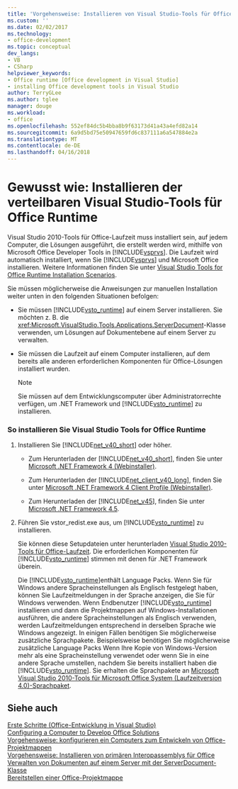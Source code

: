 ```yaml
---
title: 'Vorgehensweise: Installieren von Visual Studio-Tools für Office-Laufzeit | Microsoft Docs'
ms.custom: ''
ms.date: 02/02/2017
ms.technology:
- office-development
ms.topic: conceptual
dev_langs:
- VB
- CSharp
helpviewer_keywords:
- Office runtime [Office development in Visual Studio]
- installing Office development tools in Visual Studio
author: TerryGLee
ms.author: tglee
manager: douge
ms.workload:
- office
ms.openlocfilehash: 552ef84dc5b4bba8b9f63173d41a43a4efd82a14
ms.sourcegitcommit: 6a9d5bd75e50947659fd6c837111a6a547884e2a
ms.translationtype: MT
ms.contentlocale: de-DE
ms.lasthandoff: 04/16/2018
---
```

# <a name="how-to-install-the-visual-studio-tools-for-office-runtime-redistributable"></a>Gewusst wie: Installieren der verteilbaren Visual Studio-Tools für Office Runtime
  Visual Studio 2010-Tools für Office-Laufzeit muss installiert sein, auf jedem Computer, die Lösungen ausgeführt, die erstellt werden wird, mithilfe von Microsoft Office Developer Tools in [!INCLUDE[vsprvs](../sharepoint/includes/vsprvs-md.md)]. Die Laufzeit wird automatisch installiert, wenn Sie [!INCLUDE[vsprvs](../sharepoint/includes/vsprvs-md.md)] und Microsoft Office installieren. Weitere Informationen finden Sie unter [Visual Studio Tools for Office Runtime Installation Scenarios](../vsto/visual-studio-tools-for-office-runtime-installation-scenarios.md).  
  
 Sie müssen möglicherweise die Anweisungen zur manuellen Installation weiter unten in den folgenden Situationen befolgen:  
  
-   Sie müssen [!INCLUDE[vsto_runtime](../vsto/includes/vsto-runtime-md.md)] auf einem Server installieren. Sie möchten z. B. die <xref:Microsoft.VisualStudio.Tools.Applications.ServerDocument>-Klasse verwenden, um Lösungen auf Dokumentebene auf einem Server zu verwalten.  
  
-   Sie müssen die Laufzeit auf einem Computer installieren, auf dem bereits alle anderen erforderlichen Komponenten für Office-Lösungen installiert wurden.  
  
    > [!NOTE]  
    >  Sie müssen auf dem Entwicklungscomputer über Administratorrechte verfügen, um .NET Framework und [!INCLUDE[vsto_runtime](../vsto/includes/vsto-runtime-md.md)] zu installieren.  
  
### <a name="to-install-the-visual-studio-tools-for-office-runtime"></a>So installieren Sie Visual Studio Tools for Office Runtime  
  
1.  Installieren Sie [!INCLUDE[net_v40_short](../sharepoint/includes/net-v40-short-md.md)] oder höher.  
  
    -   Zum Herunterladen der [!INCLUDE[net_v40_short](../sharepoint/includes/net-v40-short-md.md)], finden Sie unter [Microsoft .NET Framework 4 (Webinstaller)](http://go.microsoft.com/fwlink/?LinkId=178957).  
  
    -   Zum Herunterladen der [!INCLUDE[net_client_v40_long](../vsto/includes/net-client-v40-long-md.md)], finden Sie unter [Microsoft .NET Framework 4 Client Profile (Webinstaller)](http://go.microsoft.com/fwlink/?LinkId=178958).  
  
    -   Zum Herunterladen der [!INCLUDE[net_v45](../vsto/includes/net-v45-md.md)], finden Sie unter [Microsoft .NET Framework 4.5](http://www.microsoft.com/download/details.aspx?id=30653).  
  
2.  Führen Sie vstor_redist.exe aus, um [!INCLUDE[vsto_runtime](../vsto/includes/vsto-runtime-md.md)] zu installieren.  
  
     Sie können diese Setupdateien unter herunterladen [Visual Studio 2010-Tools für Office-Laufzeit](http://go.microsoft.com/fwlink/?LinkId=140384). Die erforderlichen Komponenten für [!INCLUDE[vsto_runtime](../vsto/includes/vsto-runtime-md.md)] stimmen mit denen für .NET Framework überein.  
  
     Die [!INCLUDE[vsto_runtime](../vsto/includes/vsto-runtime-md.md)]enthält Language Packs. Wenn Sie für Windows andere Spracheinstellungen als Englisch festgelegt haben, können Sie Laufzeitmeldungen in der Sprache anzeigen, die Sie für Windows verwenden. Wenn Endbenutzer [!INCLUDE[vsto_runtime](../vsto/includes/vsto-runtime-md.md)] installieren und dann die Projektmappen auf Windows-Installationen ausführen, die andere Spracheinstellungen als Englisch verwenden, werden Laufzeitmeldungen entsprechend in derselben Sprache wie Windows angezeigt. In einigen Fällen benötigen Sie möglicherweise zusätzliche Sprachpakete. Beispielsweise benötigen Sie möglicherweise zusätzliche Language Packs Wenn Ihre Kopie von Windows-Version mehr als eine Spracheinstellung verwendet oder wenn Sie in eine andere Sprache umstellen, nachdem Sie bereits installiert haben die [!INCLUDE[vsto_runtime](../vsto/includes/vsto-runtime-md.md)]. Sie erhalten die Sprachpakete an [Microsoft Visual Studio 2010-Tools für Microsoft Office System (Laufzeitversion 4.0)-Sprachpaket](http://go.microsoft.com/fwlink/?LinkId=140386).  
  
## <a name="see-also"></a>Siehe auch  
 [Erste Schritte &#40;Office-Entwicklung in Visual Studio&#41;](../vsto/getting-started-office-development-in-visual-studio.md)   
 [Configuring a Computer to Develop Office Solutions](../vsto/configuring-a-computer-to-develop-office-solutions.md)   
 [Vorgehensweise: konfigurieren ein Computers zum Entwickeln von Office-Projektmappen](../vsto/how-to-configure-a-computer-to-develop-office-solutions.md)   
 [Vorgehensweise: Installieren von primären Interopassemblys für Office](../vsto/how-to-install-office-primary-interop-assemblies.md)   
 [Verwalten von Dokumenten auf einem Server mit der ServerDocument-Klasse](../vsto/managing-documents-on-a-server-by-using-the-serverdocument-class.md)   
 [Bereitstellen einer Office-Projektmappe](../vsto/deploying-an-office-solution.md)  
  
  